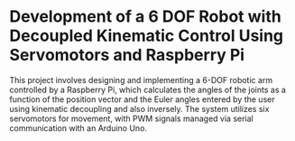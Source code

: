 # Development of a 6 DOF Robot with Decoupled Kinematic Control Using Servomotors and Raspberry Pi
This project involves designing and implementing a 6-DOF robotic arm controlled by a Raspberry Pi, which calculates the angles of the joints as a function of the position vector and the Euler angles entered by the user using kinematic decoupling and also inversely. The system utilizes six servomotors for movement, with PWM signals managed via serial communication with an Arduino Uno.
